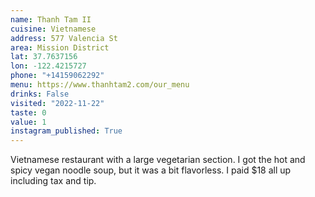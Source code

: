 ```yaml
---
name: Thanh Tam II
cuisine: Vietnamese
address: 577 Valencia St
area: Mission District
lat: 37.7637156
lon: -122.4215727
phone: "+14159062292"
menu: https://www.thanhtam2.com/our_menu
drinks: False
visited: "2022-11-22"
taste: 0
value: 1
instagram_published: True
---
```


Vietnamese restaurant with a large vegetarian section. I got the hot and spicy vegan noodle soup, but it was a bit flavorless. I paid $18 all up including tax and tip.
